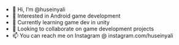 - 👋 Hi, I’m @huseinyali
- 👀 Interested in Android game development
- 🌱 Currently learning game dev in unity
- 💞️ Looking to collaborate on game development projects
- 📫 You can reach me on Instagram @ instagram.com/huseinyali

<!---
huseinyali/huseinyali is a ✨ special ✨ repository because its `README.md` (this file) appears on your GitHub profile.
You can click the Preview link to take a look at your changes.
--->
